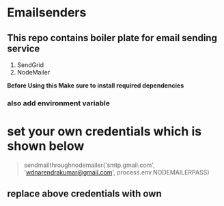 # Emailsenders
## This repo contains boiler plate for email sending service
1. SendGrid
2. NodeMailer

**Before Using this Make sure to install required dependencies**
### also add environment variable

# set your own credentials which is shown below

>sendmailthroughnodemailer('smtp.gmail.com', 'wdnarendrakumar@gmail.com', process.env.NODEMAILERPASS)

## replace above credentials with own
